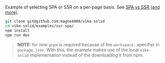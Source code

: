 Example of selecting SPA or SSR on a per-page basis. See
[SPA vs SSR (and more)](https://vike.dev/SPA-vs-SSR).

```bash
git clone git@github.com:magne4000/vike-solid
cd vike-solid/examples/ssr-spa/
npm install
npm run dev
```

> **NOTE:** for now `pnpm` is required because of the `workspace:` specifier in
> `package.json`. With this, the example makes use of the local `vike-solid`
> implementation instead of the downloading it from npm.
